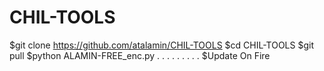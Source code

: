 # CHIL-TOOLS
$git clone https://github.com/atalamin/CHIL-TOOLS
$cd CHIL-TOOLS
$git pull 
$python ALAMIN-FREE_enc.py
.
.
.
.
.
.
.
.
.
$Update On Fire
